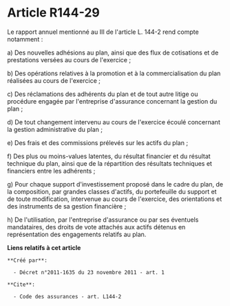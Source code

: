# Article R144-29

Le rapport annuel mentionné au III de l'article L. 144-2 rend compte notamment : 

a) Des nouvelles adhésions au plan, ainsi que des flux de cotisations et de prestations versées au cours de l'exercice ; 

b) Des opérations relatives à la promotion et à la commercialisation du plan réalisées au cours de l'exercice ; 

c) Des réclamations des adhérents du plan et de tout autre litige ou procédure engagée par l'entreprise d'assurance
concernant la gestion du plan ; 

d) De tout changement intervenu au cours de l'exercice écoulé concernant la gestion administrative du plan ; 

e) Des frais et des commissions prélevés sur les actifs du plan ; 

f) Des plus ou moins-values latentes, du résultat financier et du résultat technique du plan, ainsi que de la répartition des
résultats techniques et financiers entre les adhérents ; 

g) Pour chaque support d'investissement proposé dans le cadre du plan, de la composition, par grandes classes d'actifs, du
portefeuille du support et de toute modification, intervenue au cours de l'exercice, des orientations et des instruments de
sa gestion financière ; 

h) De l'utilisation, par l'entreprise d'assurance ou par ses éventuels mandataires, des droits de vote attachés aux actifs
détenus en représentation des engagements relatifs au plan.

**Liens relatifs à cet article**

	**Créé par**:

	  - Décret n°2011-1635 du 23 novembre 2011 - art. 1

	**Cite**:

	  - Code des assurances - art. L144-2
